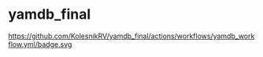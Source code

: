 # yamdb_final
https://github.com/KolesnikRV/yamdb_final/actions/workflows/yamdb_workflow.yml/badge.svg
